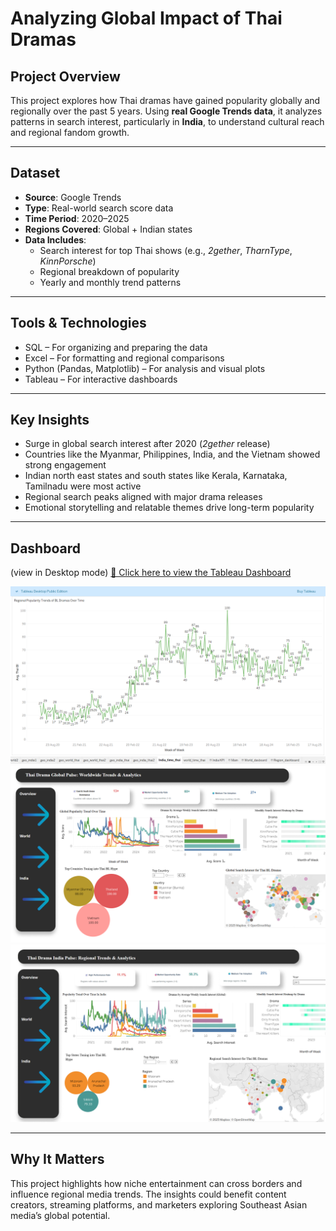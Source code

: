 # Analyzing Global Impact of Thai Dramas

## Project Overview  
This project explores how Thai dramas have gained popularity globally and regionally over the past 5 years. Using **real Google Trends data**, it analyzes patterns in search interest, particularly in **India**, to understand cultural reach and regional fandom growth.

---

## Dataset  
- **Source**: Google Trends  
- **Type**: Real-world search score data  
- **Time Period**: 2020–2025 
- **Regions Covered**: Global + Indian states  
- **Data Includes**:
  - Search interest for top Thai shows (e.g., *2gether*, *TharnType*, *KinnPorsche*)  
  - Regional breakdown of popularity  
  - Yearly and monthly trend patterns

---

## Tools & Technologies  
- SQL – For organizing and preparing the data  
- Excel – For formatting and regional comparisons  
- Python (Pandas, Matplotlib) – For analysis and visual plots  
- Tableau – For interactive dashboards  

---

##  Key Insights  
-  Surge in global search interest after 2020 (*2gether* release)  
-  Countries like the Myanmar, Philippines, India, and the Vietnam showed strong engagement  
-  Indian north east states and south states like Kerala, Karnataka, Tamilnadu were most active  
-  Regional search peaks aligned with major drama releases  
-  Emotional storytelling and relatable themes drive long-term popularity

---

##  Dashboard  
(view in Desktop mode) [🔗 Click here to view the Tableau Dashboard](https://public.tableau.com/app/profile/lekhana.s1303/viz/AnalyzingGlobalImpactofThaiDramas/Main)

<img src="/images/thai_dashboard_1.png" width="800"/>
<img src="/images/thai_dashboard_2.png" width="800"/>
<img src="/images/thai_dashboard_3.png" width="800"/>




---

## Why It Matters  
This project highlights how niche entertainment can cross borders and influence regional media trends. The insights could benefit content creators, streaming platforms, and marketers exploring Southeast Asian media’s global potential.
